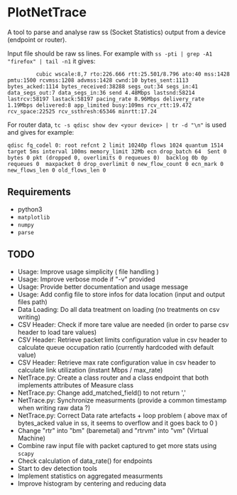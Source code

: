 # PlotNetTrace

A tool to parse and analyse raw ss (Socket Statistics) output from a device (endpoint or router).

Input file should be raw ss lines. For example with `ss -pti | grep -A1 "firefox" | tail -n1` it gives:
```
         cubic wscale:8,7 rto:226.666 rtt:25.501/8.796 ato:40 mss:1428 pmtu:1500 rcvmss:1208 advmss:1428 cwnd:10 bytes_sent:1113 bytes_acked:1114 bytes_received:38288 segs_out:34 segs_in:41 data_segs_out:7 data_segs_in:36 send 4.48Mbps lastsnd:58214 lastrcv:58197 lastack:58197 pacing_rate 8.96Mbps delivery_rate 1.19Mbps delivered:8 app_limited busy:109ms rcv_rtt:19.472 rcv_space:22525 rcv_ssthresh:65346 minrtt:17.24
```

For router data, `tc -s qdisc show dev <your device> | tr -d "\n"` is used and gives for example:
```
qdisc fq_codel 0: root refcnt 2 limit 10240p flows 1024 quantum 1514 target 5ms interval 100ms memory_limit 32Mb ecn drop_batch 64  Sent 0 bytes 0 pkt (dropped 0, overlimits 0 requeues 0)  backlog 0b 0p requeues 0  maxpacket 0 drop_overlimit 0 new_flow_count 0 ecn_mark 0  new_flows_len 0 old_flows_len 0
```

## Requirements

* python3
* `matplotlib`
* `numpy`
* `parse`

## TODO
* Usage:        Improve usage simplicity ( file handling )
* Usage:        Improve verbose mode if "-v" provided
* Usage:        Provide better documentation and usage message
* Usage:        Add config file to store infos for data location (input and output files path)
* Data Loading: Do all data treatment on loading  (no treatments on csv writing)
* CSV Header:   Check if more tare value are needed (in order to parse csv header to load tare values)
* CSV Header:   Retrieve packet limits configuration value in csv header to calculate queue occupation ratio (currently hardcoded with default value)
* CSV Header:   Retrieve max rate configuration value in csv header to calculate link utilization (instant Mbps / max_rate)
* NetTrace.py:  Create a class router and a class endpoint that both implements attributes of Measure class
* NetTrace.py:  Change add_matched_field() to not return ','
* NetTrace.py:  Synchronize measurments (provide a common timestamp when writing raw data ?)
* NetTrace.py:  Correct Data rate artefacts + loop problem ( above max of bytes_acked value in ss, it seems to overflow and it goes back to 0 )
* Change "rtr" into "bm" (baremetal) and "rtrvm" into "vm" (Virtual Machine)
* Combine raw input file with packet captured to get more stats using `scapy`
* Check calculation of data_rate() for endpoints
* Start to dev detection tools
* Implement statistics on aggregated measurments
* Improve histogram by centering and reducing data
